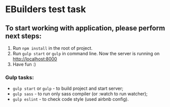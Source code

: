 <h1>EBuilders test task</h1>

<h2>To start working with application, please perform next steps:</h2>
<ol>
  <li>Run <code>npm install</code> in the root of project.</li>
  <li>Run <code>gulp start</code> or <code>gulp</code> in command line. 
    Now the server is running on <a href="http://localhost:8000" title="server">http://localhost:8000</a></li>
  <li>Have fun :)</li>
</ol>

<h3>Gulp tasks:</h3>
<ul>
  <li><code>gulp start</code> or <code>gulp</code> - to build project and start server;</li>
  <li><code>gulp sass</code> - to run only sass compiler (or :watch to run watcher);</li>
  <li><code>gulp eslint</code> - to check code style (used airbnb config).</li>
</ul>